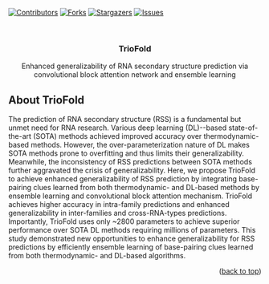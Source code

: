 <!-- Improved compatibility of back to top link: See: https://github.com/othneildrew/Best-README-Template/pull/73 -->
<a id="readme-top"></a>
<!--
*** Thanks for checking out the Best-README-Template. If you have a suggestion
*** that would make this better, please fork the repo and create a pull request
*** or simply open an issue with the tag "enhancement".
*** Don't forget to give the project a star!
*** Thanks again! Now go create something AMAZING! :D
-->



<!-- PROJECT SHIELDS -->
<!--
*** I'm using markdown "reference style" links for readability.
*** Reference links are enclosed in brackets [ ] instead of parentheses ( ).
*** See the bottom of this document for the declaration of the reference variables
*** for contributors-url, forks-url, etc. This is an optional, concise syntax you may use.
*** https://www.markdownguide.org/basic-syntax/#reference-style-links
-->
[![Contributors][contributors-shield]][contributors-url]
[![Forks][forks-shield]][forks-url]
[![Stargazers][stars-shield]][stars-url]
[![Issues][issues-shield]][issues-url]
<!-- Variables -->
[contributors-shield]: https://img.shields.io/github/contributors/sfsdfd62/TrioFold.svg?style=for-the-badge
[contributors-url]: https://github.com/sfsdfd62/TrioFold/graphs/contributors
[forks-shield]: https://img.shields.io/github/forks/sfsdfd62/TrioFold.svg?style=for-the-badge
[forks-url]: https://github.com/sfsdfd62/TrioFold/network/members
[stars-shield]: https://img.shields.io/github/stars/sfsdfd62/TrioFold.svg?style=for-the-badge
[stars-url]: https://github.com/sfsdfd62/TrioFold/stargazers
[issues-shield]: https://img.shields.io/github/issues/sfsdfd62/TrioFold.svg?style=for-the-badge
[issues-url]: https://github.com/sfsdfd62/TrioFold/issues

<!-- PROJECT LOGO -->
<br />
<div align="center">

  <h3 align="center">TrioFold</h3>

  <p align="center">
   Enhanced generalizability of RNA secondary structure prediction via convolutional block attention network and ensemble learning
  <br />
  </p>
</div>


<!-- ABOUT THE PROJECT -->
## About TrioFold


The prediction of RNA secondary structure (RSS) is a fundamental but unmet need for RNA research. Various deep learning (DL)--based state-of-the-art (SOTA) methods achieved improved accuracy over thermodynamic-based methods. However, the over-parameterization nature of DL makes SOTA methods prone to overfitting and thus limits their generalizability. Meanwhile, the inconsistency of RSS predictions between SOTA methods further aggravated the crisis of generalizability. Here, we propose TrioFold to achieve enhanced generalizability of RSS prediction by integrating base-pairing clues learned from both thermodynamic- and DL-based methods by ensemble learning and convolutional block attention mechanism. TrioFold achieves higher accuracy in intra-family predictions and enhanced generalizability in inter-families and cross-RNA-types predictions. Importantly, TrioFold uses only ~2800 parameters to achieve superior performance over SOTA DL methods requiring millions of parameters. This study demonstrated new opportunities to enhance generalizability for RSS predictions by efficiently ensemble learning of base-pairing clues learned from both thermodynamic- and DL-based algorithms. 

<p align="right">(<a href="#readme-top">back to top</a>)</p>
